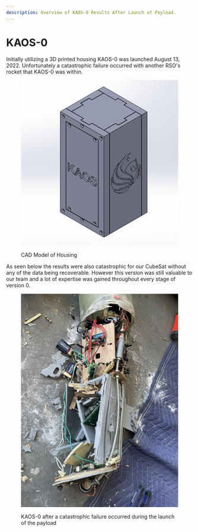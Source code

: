 ```yaml
---
description: Overview of KAOS-0 Results After Launch of Payload.
---
```


# KAOS-0

Initially utilizing a 3D printed housing KAOS-0 was launched August 13, 2022. Unfortunately a catastrophic failure occurred with another RSO's rocket that KAOS-0 was within.

<figure><img src="../../../.gitbook/assets/image (13).png" alt=""><figcaption><p>CAD Model of Housing</p></figcaption></figure>

As seen below the results were also catastrophic for our CubeSat without any of the data being recoverable. However this version was still valuable to our team and a lot of expertise was gained throughout every stage of version 0.

<figure><img src="../../../.gitbook/assets/image (14).png" alt=""><figcaption><p>KAOS-0 after a catastrophic failure occurred during the launch of the payload</p></figcaption></figure>
